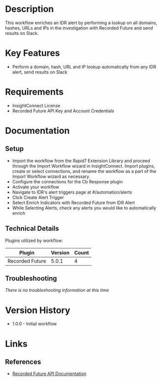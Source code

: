 # Description

This workflow enriches an IDR alert by performing a lookup on all domains, hashes, URLs and IPs in the investigation with Recorded Future and send results on Slack.

# Key Features

* Perform a domain, hash, URL and IP lookup automatically from any IDR alert, send results on Slack

# Requirements

* InsightConnect License
* Recorded Future API Key and Account Credentials

# Documentation

## Setup

* Import the workflow from the Rapid7 Extension Library and proceed through the Import Workflow wizard in InsightConnect. Import plugins, create or select connections, and rename the workflow as a part of the Import Workflow wizard as necessary.
* Configure the connections for the Cb Response plugin
* Activate your workflow
* Navigate to IDR's alert triggers page at #/automation/alerts
* Click Create Alert Trigger
* Select Enrich Indicators with Recorded Future from IDR Alert
* While Selecting Alerts, check any alerts you would like to automatically enrich

## Technical Details

Plugins utilized by workflow:

|Plugin|Version|Count|
|----|----|--------|
|Recorded Future|5.0.1|4|

## Troubleshooting

_There is no troubleshooting information at this time_

# Version History

* 1.0.0 - Initial workflow

# Links

## References

* [Recorded Future API Documentation](https://support.recordedfuture.com/hc/en-us/categories/115000803507-Raw-API)
